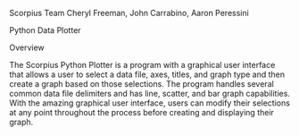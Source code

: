 Scorpius Team
Cheryl Freeman, John Carrabino, Aaron Peressini

Python Data Plotter


Overview

The Scorpius Python Plotter is a program with a graphical user interface that allows a user to select a data file, axes, titles, and graph type and then create a graph based on those selections. The program handles several common data file delimiters and has line, scatter, and bar graph capabilities. With the amazing graphical user interface, users can modify their selections at any point throughout the process before creating and displaying their graph.
